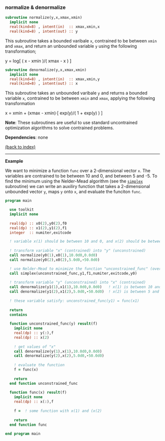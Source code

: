 ### normalize & denormalize

```fortran
subroutine normalize(y,x,xmax,xmin)
  implicit none
  real(kind=8) , intent(in)  :: xmax,xmin,x
  real(kind=8) , intent(out) :: y
```

This subroutine takes a bounded varibale  ```x```, contrained to be between ```xmin``` and ```xmax```, and return an unbounded variable ```y``` using the following transformation;

y = log[ ( x - xmin )/( xmax - x ) ]

```fortran
subroutine denormalize(y,x,xmax,xmin)
  implicit none
  real(kind=8) , intent(in)  :: xmax,xmin,y
  real(kind=8) , intent(out) :: x
```

This subroutine takes an unbounded varibale ```y``` and returns a bounded variable ```x```, contrained to be between ```xmin``` and ```xmax```, applying the following transformation

x = xmin + (xmax - xmin)·[ exp(y)/( 1 + exp(y) ) ]

**Note**: These subroutines are useful to use standard uncontrained optimization algorithms to solve contrained problems.

**Dependencies**: none

[(back to index)](../index.md)

---

**Example**

We want to minimize a function ```func``` over a 2-dimensional vector ```x```. The variables are contrained to be between 10 and 0, and between 5 and -5. To find the minimum using the Nelder-Mead algorithm (see the [```simplex```](simplex.md) subroutine) we can write an auxiliry function that takes a 2-dimensional unbounded vector ```y```, maps ```y``` onto ```x```, and evaluate the funciton ```func```.

```fortran
program main

  use toolkit
  implicit none
  
  real(dp) :: x0(2),y0(2),f0
  real(dp) :: x1(2),y1(2),f1
  integer  :: numiter,exitcode

  ! variable x(1) should be between 10 and 0, and x(2) should be between 5 and -5
  
  ! transform variable "x" (contrained) into "y" (unconstrained)
  call normalize(y0(1),x0(1),10.0d0,0.0d0)
  call normalize(y0(2),x0(2),5.0d0,-50.0d0)

  ! use Nelder-Mead to minimize the function "unconstrained_func" (over "y")  
  call simplex(unconstrained_func,y1,f1,numiter,exitcode,y0)
    
  ! transform variable "y" (unconstrained) into "x" (contrained)
  call denormalize(y1(1),x1(1),10.0d0,0.0d0)   ! x(1) is between 10 and 0
  call denormalize(y1(2),x1(2),5.0d0,-50.0d0)  ! x(2) is between 5 and -5
  
  ! these variable satisfy: unconstrained_func(y1) = func(x1)
  
  return
  contains
  
  function unconstrained_func(y) result(f)
    implicit none
    real(dp) :: y(:),f
    real(dp) :: x(2)
    
    ! get values of "x"
    call denormalize(y(1),x(1),10.0d0,0.0d0)
    call denormalize(y(2),x(2),5.0d0,-50.0d0)
    
    ! evaluate the function
    f = func(x)
    
    return
  end function unconstrained_func
  
  function func(x) result(f)
    implicit none
    real(dp) :: x(:),f
        
    f =  ! some function with x(1) and (x(2)
    
    return
  end function func
  
end program main
```
